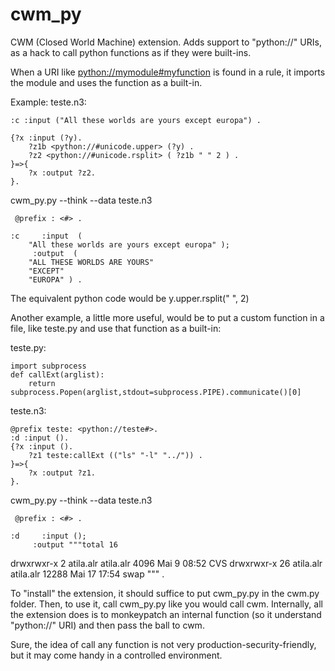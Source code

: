 cwm_py
======

CWM (Closed World Machine) extension. Adds support to "python://" URIs, as a hack to call python functions as if they were built-ins.

When a URI like <python://mymodule#myfunction> is found in a rule,
it imports the module and uses the function as a built-in.

Example:
teste.n3:

    :c :input ("All these worlds are yours except europa") .

    {?x :input (?y).
        ?z1b <python://#unicode.upper> (?y) .
        ?z2 <python://#unicode.rsplit> ( ?z1b " " 2 ) .
    }=>{
        ?x :output ?z2.
    }.

cwm_py.py --think --data teste.n3

     @prefix : <#> .

    :c     :input  (
        "All these worlds are yours except europa" );
         :output  (
        "ALL THESE WORLDS ARE YOURS"
        "EXCEPT"
        "EUROPA" ) .

The equivalent python code would be y.upper.rsplit(" ", 2)

Another example, a little more useful, would be to put a custom function in a file, like teste.py
and use that function as a built-in:

teste.py:

    import subprocess
    def callExt(arglist):
        return subprocess.Popen(arglist,stdout=subprocess.PIPE).communicate()[0]

teste.n3:

    @prefix teste: <python://teste#>.
    :d :input ().
    {?x :input ().
        ?z1 teste:callExt (("ls" "-l" "../")) .
    }=>{
        ?x :output ?z1.
    }.

cwm_py.py --think --data teste.n3

     @prefix : <#> .

    :d     :input ();
         :output """total 16
drwxrwxr-x  2 atila.alr atila.alr  4096 Mai  9 08:52 CVS
drwxrwxr-x 26 atila.alr atila.alr 12288 Mai 17 17:54 swap
""" .

To "install" the extension, it should suffice to put cwm_py.py in the cwm.py folder.
Then, to use it, call cwm_py.py like you would call cwm.
Internally, all the extension does is to monkeypatch an internal function (so it understand "python://" URI)
and then pass the ball to cwm.

Sure, the idea of call any function is not very production-security-friendly, but it may come handy in a controlled environment.
